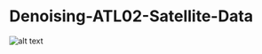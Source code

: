 # Denoising-ATL02-Satellite-Data

![alt text](https://github.com/wndrsn1/Denoising-ATL04-Satellite-Data-With-CNN/blob/main/Visuals/ATL02_20190101003047_00540212_006_01.png)
